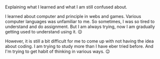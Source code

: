 Explaining what I learned and what I am still confused about.

I learned about computer and principle in webs and games. 
Various computer languages was unfamiliar to me. So sometimes, I was so tired to understand and do assignment.
But I am always trying, now I am gradually getting used to understand using it. :relieved:

However, it is still a bit difficult for me to come up with not having the idea about coding.
I am trying to study more than I have eber tried before.
And I'm trying to get habit of thinking in various ways. :wink:
